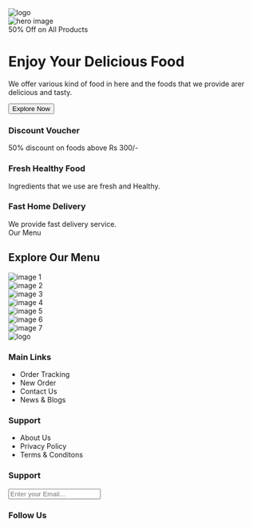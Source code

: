 
<!DOCTYPE html>
<html lang="en">
  <head>
    <meta charset="UTF-8" />
    <meta http-equiv="X-UA-Compatible" content="IE=edge" />
    <meta name="viewport" content="width=device-width, initial-scale=1.0" />
    <title>Restaurant Website</title>
    <link rel="stylesheet" href="re.css" />
    <script
      src="https://kit.fontawesome.com/7a4b62b0a4.js"
      crossorigin="anonymous"
    ></script>
  </head>
  <body>
    <nav>
      <div class="navigation container">
        <div class="logo_container">
          <img src="images/logo.png" alt="logo" />
        </div>
        <div class="bar_icon">
          <i class="fas fa-bars"></i>
        </div>
      </div>
    </nav>
    <!-- Hero Section -->
    <div class="container">
      <div class="hero">
        <div class="hero_image">
          <img src="images/hero_image.png" alt="hero image" />
        </div>
        <div class="hero_content">
          <div class="tag">50% Off on All Products</div>
          <h1>Enjoy Your Delicious Food</h1>
          <p>
            We offer various kind of food in here and the foods that we provide arer delicious and tasty. 
            </p>
          <button class="explore_btn">Explore Now</button>
        </div>
      </div>
      <section class="features">
        <div class="feature">
          <img src="icons/discount.png" alt="" />
          <div class="feature_content">
            <h3>Discount Voucher</h3>
            50% discount on foods above Rs 300/- 
          </div>
        </div>
        <div class="feature">
          <img src="icons/fresh.png" alt="" />
          <div class="feature_content">
            <h3>Fresh Healthy Food</h3>
            Ingredients that we use are fresh and Healthy.
          </div>
        </div>
        <div class="feature">
          <img src="icons/delivery.png" alt="" />
          <div class="feature_content">
            <h3>Fast Home Delivery</h3>
            We provide fast delivery service.
          </div>
        </div>
      </section>
      <div class="divider"></div>
      <div class="menu">
        <div class="tag">Our Menu</div>
        <h2>Explore Our Menu</h2>
      <div class="grid">
          <div class="item1">
            <img
              class="grid-image"
              src="images/grid_image1.png"
              alt="image 1"
            />
          </div>
          <div class="item2">
            <img
              class="grid-image"
              src="images/grid_image2.png"
              alt="image 2"
            />
          </div>
          <div class="item3">
            <img
              class="grid-image"
              src="images/grid_image3.png"
              alt="image 3"
            />
          </div>
          <div class="item4">
            <img
              class="grid-image"
              src="images/grid_image4.png"
              alt="image 4"
            />
          </div>
          <div class="item5">
            <img
              class="grid-image"
              src="images/grid_image5.png"
              alt="image 5"
            />
          </div>
          <div class="item6">
            <img
              class="grid-image"
              src="images/grid_image6.png"
              alt="image 6"
            />
          </div>
          <div class="item7">
            <img
              class="grid-image"
              src="images/grid_image7.png"
              alt="image 7"
            />
          </div>
        </div>
      </div>
    </div>
    <footer>
      <div class="footer_container container">
        <div class="footer_logo">
          <img src="images/logo.png" alt="logo" />
        </div>
        <div class="link_lists">
          <h3>Main Links</h3>
          <ul>
            <li>Order Tracking</li>
            <li>New Order</li>
            <li>Contact Us</li>
            <li>News & Blogs</li>
          </ul>
        </div>
        <div class="link_lists">
          <h3>Support</h3>
          <ul>
            <li>About Us</li>
            <li>Privacy Policy</li>
            <li>Terms & Conditons</li>
          </ul>
        </div>
        <div class="news_letter">
          <h3>Support</h3>
          <input type="email" placeholder="Enter your Email..." />
          <h3>Follow Us</h3>
          <div class="icon_container">
            <div class="icon">
              <i class="fa fa-facebook"></i>
            </div>
            <div class="icon">
              <i class="fa fa-twitter" aria-hidden="true"></i>
            </div>
            <div class="icon">
              <i class="fa fa-instagram" aria-hidden="true"></i>
            </div>
            <div class="icon">
              <i class="fa fa-youtube" aria-hidden="true"></i>
            </div>
          </div>
        </div>
      </div>
    </footer>
  </body>
</html>
